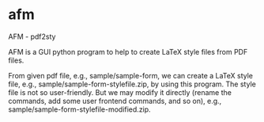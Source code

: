 # afm
AFM - pdf2sty

AFM is a GUI python program to help to create LaTeX style files from PDF files.

From given pdf file, e.g., sample/sample-form, we can create a LaTeX style file, e.g., sample/sample-form-stylefile.zip, by using this program.
The style file is not so user-friendly.  But we may modify it directly (rename the commands, add some user frontend commands, and so on), e.g., sample/sample-form-stylefile-modified.zip.
